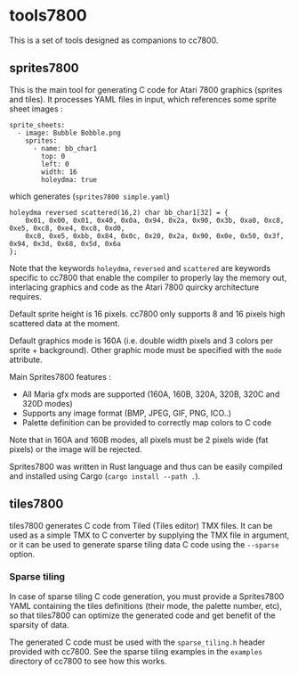 # tools7800

This is a set of tools designed as companions to cc7800.

## sprites7800

This is the main tool for generating C code for Atari 7800 graphics (sprites and tiles).
It processes YAML files in input, which references some sprite sheet images :

```
sprite_sheets:
  - image: Bubble Bobble.png
    sprites:
      - name: bb_char1
        top: 0
        left: 0
        width: 16
        holeydma: true
```

which generates (`sprites7800 simple.yaml`)
```
holeydma reversed scattered(16,2) char bb_char1[32] = {
	0x01, 0x00, 0x01, 0x40, 0x0a, 0x94, 0x2a, 0x90, 0x3b, 0xa0, 0xc8, 0xe5, 0xc8, 0xe4, 0xc8, 0xd0,
	0xc8, 0xe5, 0xbb, 0x84, 0x0c, 0x20, 0x2a, 0x90, 0x0e, 0x50, 0x3f, 0x94, 0x3d, 0x68, 0x5d, 0x6a
};
```

Note that the keywords `holeydma`, `reversed` and `scattered` are keywords specific to cc7800
that enable the compiler to properly lay the memory out, interlacing graphics and code as the
Atari 7800 quircky architecture requires. 

Default sprite height is 16 pixels.
cc7800 only supports 8 and 16 pixels high scattered data at the moment.

Default graphics mode is 160A (i.e. double width pixels and 3 colors per sprite + background).
Other graphic mode must be specified with the `mode` attribute.

Main Sprites7800 features :
- All Maria gfx mods are supported (160A, 160B, 320A, 320B, 320C and 320D modes)
- Supports any image format (BMP, JPEG, GIF, PNG, ICO..) 
- Palette definition can be provided to correctly map colors to C code

Note that in 160A and 160B modes, all pixels must be 2 pixels wide (fat pixels) or the image will be rejected.

Sprites7800 was written in Rust language and thus can be easily compiled and installed using Cargo (`cargo install --path .`).

## tiles7800

tiles7800 generates C code from Tiled (Tiles editor) TMX files. It can be used as a simple TMX
to C converter by supplying the TMX file in argument, or it can be used to generate sparse
tiling data C code using the `--sparse` option.

### Sparse tiling

In case of sparse tiling C code generation, you must provide a Sprites7800 YAML containing the tiles definitions
(their mode, the palette number, etc), so that tiles7800 can optimize the generated code and
get benefit of the sparsity of data.

The generated C code must be used with the `sparse_tiling.h` header provided with cc7800.
See the sparse tiling examples in the `examples` directory of cc7800 to see how this works.





